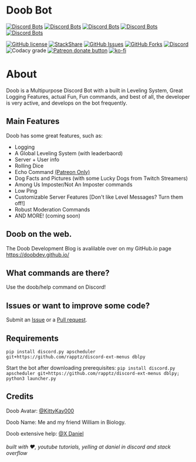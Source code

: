 # Doob Bot 
[![Discord Bots](https://top.gg/api/widget/status/680606346952966177.svg)](https://top.gg/bot/680606346952966177)
[![Discord Bots](https://top.gg/api/widget/upvotes/680606346952966177.svg?noavatar=true)](https://top.gg/bot/680606346952966177)
[![Discord Bots](https://top.gg/api/widget/lib/680606346952966177.svg?noavatar=true)](https://top.gg/bot/680606346952966177)
[![Discord Bots](https://discordbots.org/api/widget/owner/680606346952966177.svg?noavatar=true)](https:/top.gg/bot/680606346952966177)
[![Discord Bots](https://top.gg/api/widget/servers/680606346952966177.svg?noavatar=true)](https://top.gg/bot/680606346952966177)


[![GitHub license](https://img.shields.io/github/license/doobdev/doob.svg?style=for-the-badge)](https://github.com/doobdev/doob/blob/master/LICENSE)
[![StackShare](http://img.shields.io/badge/tech-stack-0690fa.svg?style=for-the-badge)](https://stackshare.io/mmatt/doob)
[![GitHub Issues](https://img.shields.io/github/issues/doobdev/doob?style=for-the-badge)](https://github.com/doobdev/doob/issues)
[![GitHub Forks](https://img.shields.io/github/forks/doobdev/doob?style=for-the-badge)](https://github.com/doobdev/doob/network/members)
[![Discord](https://img.shields.io/discord/702352937980133386?color=blue&logo=Discord&style=for-the-badge)](https://discord.gg/ryTYWjD)
![Codacy grade](https://img.shields.io/codacy/grade/b56963eccea94dc095da4848753007f9?style=for-the-badge)
<span class="badge-patreon"><a href="https://www.patreon.com/doobdev" title="Donate to this project using Patreon"><img src="https://img.shields.io/badge/patreon-donate-yellow.svg?style=for-the-badge" alt="Patreon donate button" /></a></span>
[![ko-fi](https://www.ko-fi.com/img/githubbutton_sm.svg)](https://ko-fi.com/mmatt)

# About
Doob is a Multipurpose Discord Bot with a built in Leveling System, Great Logging Features, actual Fun, Fun commands, and best of all, the developer is very active, and develops on the bot frequently. 

## Main Features
Doob has some great features, such as:
* Logging
* A Global Leveling System (with leaderbaord)
* Server + User info
* Rolling Dice
* Echo Command [(Patreon Only)](https://patreon.com/doobdev/)
* Dog Facts and Pictures (with some Lucky Dogs from Twitch Streamers)
* Among Us Imposter/Not An Imposter commands
* Low Ping
* Customizable Server Features [Don't like Level Messages? Turn them off!]
* Robust Moderation Commands
* AND MORE! (coming soon)

## Doob on the web.
The Doob Development Blog is avalilable over on my GitHub.io page https://doobdev.github.io/

## What commands are there?
Use the doob/help command on Discord!

## Issues or want to improve some code?
Submit an [Issue](https://github.com/doobdev/doob/issues) or a [Pull request](https://github.com/doobdev/doob/pulls).

## Requirements
`pip install discord.py apscheduler git+https://github.com/rapptz/discord-ext-menus dblpy`

Start the bot after downloading prerequisites:
`pip install discord.py apscheduler git+https://github.com/rapptz/discord-ext-menus dblpy; python3 launcher.py`

## Credits
Doob Avatar: [@KittyKay000](https://twitter.com/KittyKay000)

Doob Name: Me and my friend William in Biology.

Doob extensive help: [@X Daniel](https://github.com/x-daniel-17)

###### built with ♥, youtube tutorials, yelling at daniel in discord and stack overflow
